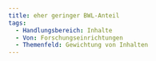 ```yaml
---
title: eher geringer BWL-Anteil
tags:
  - Handlungsbereich: Inhalte
  - Von: Forschungseinrichtungen
  - Themenfeld: Gewichtung von Inhalten
---
```


